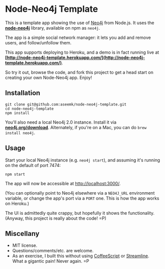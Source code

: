 # Node-Neo4j Template

This is a template app showing the use of [Neo4j][] from Node.js. It uses the
**[node-neo4j][]** library, available on npm as `neo4j`.

The app is a simple social network manager: it lets you add and remove users,
and follow/unfollow them.

This app supports deploying to Heroku, and a demo is in fact running live at
**[http://node-neo4j-template.herokuapp.com/](http://node-neo4j-template.herokuapp.com/)**.

So try it out, browse the code, and fork this project to get a head start on
creating your own Node-Neo4j app. Enjoy!


## Installation

```
git clone git@github.com:aseemk/node-neo4j-template.git
cd node-neo4j-template
npm install
```

You'll also need a local Neo4j 2.0 instance.
Install it via **[neo4j.org/download](http://neo4j.org/download)**.
Alternately, if you're on a Mac, you can do `brew install neo4j`.


## Usage

Start your local Neo4j instance (e.g. `neo4j start`), and assuming it's
running on the default of port 7474:

```
npm start
```

The app will now be accessible at
[http://localhost:3000/](http://localhost:3000/).

(You can optionally point to Neo4j elsewhere via a `NEO4J_URL` environment
variable, or change the app's port via a `PORT` one.
This is how the app works on Heroku.)

The UI is admittedly quite crappy, but hopefully it shows the functionality.
(Anyway, this project is really about the code! =P)


## Miscellany

- MIT license.
- Questions/comments/etc. are welcome.
- As an exercise, I built this without using [CoffeeScript][coffeescript] or
  [Streamline][streamline]. What a gigantic pain! Never again. =P


[Neo4j]: http://www.neo4j.org/
[node-neo4j]: https://github.com/thingdom/node-neo4j

[coffeescript]: http://www.coffeescript.org/
[streamline]: https://github.com/Sage/streamlinejs

